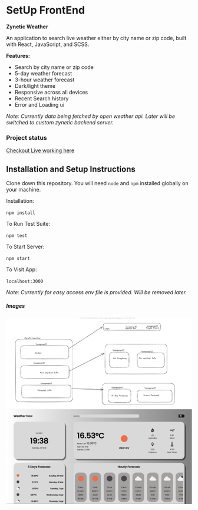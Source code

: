 <h1>SetUp FrontEnd</h1>

**Zynetic Weather**

An application to search live weather either by city name or zip code, built with React, JavaScript, and SCSS.

**Features:**
* Search by city name or zip code
* 5-day weather forecast
* 3-hour weather forecast
* Dark/light theme
* Responsive across all devices
* Recent Search history
* Error and Loading ui


*Note:  Currently data being fetched by open weather api. Later will be switched to custom zynetic backend server.*

<h3>Project status</h3>

[Checkout Live working here](https://zyneticweather0.netlify.app/)


## Installation and Setup Instructions
 

Clone down this repository. You will need `node` and `npm` installed globally on your machine.  

Installation:

`npm install`  

To Run Test Suite:  

`npm test`  

To Start Server:

`npm start`  

To Visit App:

`localhost:3000`  

*Note:  Currently for easy access env file is provided. Will be removed later.*

<h5>Images</h5>
<img src="./uiFlow.png"/>
<img src="./sampleImg.png"/>
